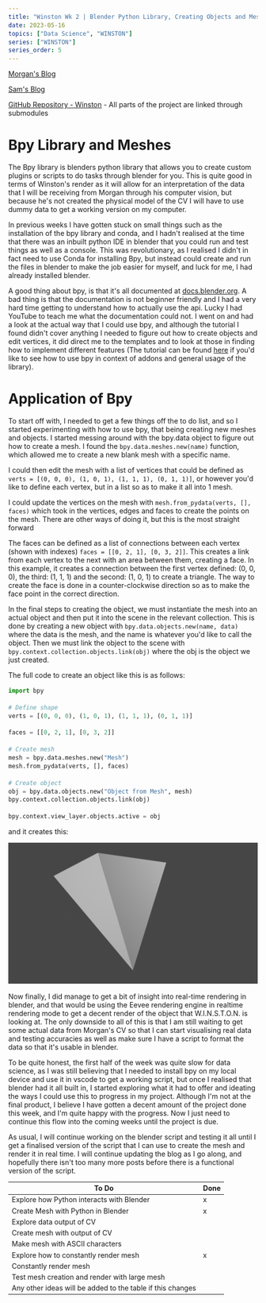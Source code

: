```yaml
---
title: "Winston Wk 2 | Blender Python Library, Creating Objects and Meshes"
date: 2023-05-16
topics: ["Data Science", "WINSTON"]
series: ["WINSTON"]
series_order: 5
---
```


[Morgan's Blog](https://Morgan-Potter.github.io)

[Sam's Blog](https://samsidebotham.com)

[GitHub Repository - Winston](https://github.com/joush007/WINSTON) - All parts of the project are linked through submodules

# Bpy Library and Meshes
The Bpy library is blenders python library that allows you to create custom plugins or scripts to do tasks through blender for you. This is quite good in terms of Winston's render as it will allow for an interpretation of the data that I will be receiving from Morgan through his computer vision, but because he's not created the physical model of the CV I will have to use dummy data to get a working version on my computer.

In previous weeks I have gotten stuck on small things such as the installation of the bpy library and conda, and I hadn't realised at the time that there was an inbuilt python IDE in blender that you could run and test things as well as a console. This was revolutionary, as I realised I didn't in fact need to use Conda for installing Bpy, but instead could create and run the files in blender to make the job easier for myself, and luck for me, I had already installed blender.

A good thing about bpy, is that it's all documented at [docs.blender.org](https://docs.blender.org/api/current/index.html). A bad thing is that the documentation is not beginner friendly and I had a very hard time getting to understand how to actually use the api. Lucky I had YouTube to teach me what the documentation could not. I went on and had a look at the actual way that I could use bpy, and although the tutorial I found didn't cover anything I needed to figure out how to create objects and edit vertices, it did direct me to the templates and to look at those in finding how to implement different features (The tutorial can be found [here](https://www.youtube.com/watch?v=cyt0O7saU4Q&t=604s) if you'd like to see how to use bpy in context of addons and general usage of the library).

# Application of Bpy
To start off with, I needed to get a few things off the to do list, and so I started experimenting with how to use bpy, that being creating new meshes and objects. I started messing around with the bpy.data object to figure out how to create a mesh. I found the `bpy.data.meshes.new(name)` function, which allowed me to create a new blank mesh with a specific name.

I could then edit the mesh with a list of vertices that could be defined as `verts = [(0, 0, 0), (1, 0, 1), (1, 1, 1), (0, 1, 1)]`, or however you'd like to define each vertex, but in a list so as to make it all into 1 mesh.

I could update the vertices on the mesh with `mesh.from_pydata(verts, [], faces)`  which took in the vertices, edges and faces to create the points on the mesh. There are other ways of doing it, but this is the most straight forward

The faces can be defined as a list of connections between each vertex (shown with indexes) `faces = [[0, 2, 1], [0, 3, 2]]`. This creates a link from each vertex to the next with an area between them, creating a face. In this example, it creates a connection between the first vertex defined: (0, 0, 0), the third: (1, 1, 1) and the second: (1, 0, 1) to create a triangle. The way to create the face is done in a counter-clockwise direction so as to make the face point in the correct direction.

In the final steps to creating the object, we must instantiate the mesh into an actual object and then put it into the scene in the relevant collection. This is done by creating a new object with `bpy.data.objects.new(name, data)` where the data is the mesh, and the name is whatever you'd like to call the object. Then we must link the object to the scene with `bpy.context.collection.objects.link(obj)` where the obj is the object we just created.

The full code to create an object like this is as follows:

```python
import bpy

# Define shape
verts = [(0, 0, 0), (1, 0, 1), (1, 1, 1), (0, 1, 1)]

faces = [[0, 2, 1], [0, 3, 2]]

# Create mesh
mesh = bpy.data.meshes.new("Mesh")
mesh.from_pydata(verts, [], faces)

# Create object
obj = bpy.data.objects.new("Object from Mesh", mesh)
bpy.context.collection.objects.link(obj)

bpy.context.view_layer.objects.active = obj
```

and it creates this:

![Blender Object](./blender_object.png)

Now finally, I did manage to get a bit of insight into real-time rendering in blender, and that would be using the Eevee rendering engine in realtime rendering mode to get a decent render of the object that W.I.N.S.T.O.N. is looking at. The only downside to all of this is that I am still waiting to get some actual data from Morgan's CV so that I can start visualising real data and testing accuracies as well as make sure I have a script to format the data so that it's usable in blender.

To be quite honest, the first half of the week was quite slow for data science, as I was still believing that I needed to install bpy on my local device and use it in vscode to get a working script, but once I realised that blender had it all built in, I started exploring what it had to offer and ideating the ways I could use this to progress in my project. Although I'm not at the final product, I believe I have gotten a decent amount of the project done this week, and I'm quite happy with the progress. Now I just need to continue this flow into the coming weeks until the project is due.

As usual, I will continue working on the blender script and testing it all until I get a finalised version of the script that I can use to create the mesh and render it in real time. I will continue updating the blog as I go along, and hopefully there isn't too many more posts before there is a functional version of the script.

|To Do                                                     |Done|
|----------------------------------------------------------|----|
|Explore how Python interacts with Blender                 | x  |
|Create Mesh with Python in Blender                        | x  |
|Explore data output of CV                                 |    |
|Create mesh with output of CV                             |    |
|Make mesh with ASCII characters                           |    |
|Explore how to constantly render mesh                     | x  |
|Constantly render mesh                                    |    |
|Test mesh creation and render with large mesh             |    |
|Any other ideas will be added to the table if this changes|    |